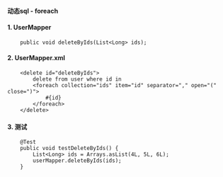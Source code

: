 #### 动态sql - foreach
#### 1. UserMapper
```
    public void deleteByIds(List<Long> ids);
```

#### 2. UserMapper.xml
```
    <delete id="deleteByIds">
        delete from user where id in
        <foreach collection="ids" item="id" separator="," open="(" close=")">
            #{id}
        </foreach>
    </delete>
```

#### 3. 测试
```
    @Test
    public void testDeleteByIds() {
        List<Long> ids = Arrays.asList(4L, 5L, 6L);
        userMapper.deleteByIds(ids);
    }
```
